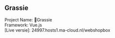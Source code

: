## Grassie

Project Name: 🌱Grassie  
Framework: Vue.js  
[Live versie]: 24997.hosts1.ma-cloud.nl/webshopbox
